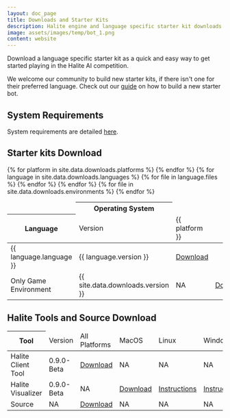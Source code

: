 ```yaml
---
layout: doc_page
title: Downloads and Starter Kits
description: Halite engine and language specific starter kit downloads
image: assets/images/temp/bot_1.png
content: website
---
```


Download a language specific starter kit as a quick and easy way to get started playing in the Halite AI competition. 

We welcome our community to build new starter kits, if there isn't one for their preferred language. Check out our [guide](create-new-starter-kit) on how to build a new starter bot.

## System Requirements
System requirements are detailed [here](system-requirements).

## Starter kits Download

<div class="table-container">
    <table class="table">
        <thead>
            <tr>
                <td></td>
                <th colspan="{{ site.data.downloads.platforms | size }}" class="text-center">Operating System</th>
            </tr>
            <tr>
                <th>Language</th>
                <td>Version</td>
                {% for platform in site.data.downloads.platforms %}
                <td>{{ platform }}</td>
                {% endfor %}
            </tr>
        </thead>
        <tbody>
            {% for language in site.data.downloads.languages %}
            <tr>
                <td>{{ language.language }}</td>
                <td>{{ language.version }}</td>
                {% for file in language.files %}
                <td><a href="{{ site.baseurl }}/{{ file }}">Download</a></td>
                {% endfor %}
            </tr>
            {% endfor %}
            <tr>
                <td>Only Game Environment</td>
                <td>{{ site.data.downloads.version }}</td>
                <td>NA</td>
                {% for file in site.data.downloads.environments %}
                <td><a href="{{ site.baseurl }}/{{ file }}">Download</a></td>
                {% endfor %}
            </tr>
        </tbody>
    </table>
</div>

## Halite Tools and Source Download

<div class="table-container">
    <table class="table">
        <thead>
            <tr>
                <th>Tool</th>
                <td>Version</td>
                <td>All Platforms</td>
                <td>MacOS</td>
                <td>Linux</td>
                <td>Windows</td>
            </tr>
        </thead>
        <tbody>
            <tr>
                <td>Halite Client Tool</td>
                <td>0.9.0-Beta</td>
                <td><a href="https://storage.cloud.google.com/halite-assets/HaliteClient.zip">Download</a></td>
                <td>NA</td>
                <td>NA</td>
                <td>NA</td>
            </tr>
            <tr>
                <td>Halite Visualizer</td>
                <td>0.9.0-Beta</td>
                <td>NA</td>
                <td><a href="https://storage.cloud.google.com/halite-assets/visualizer/Halite%20II%20Visualizer-mac.zip">Download</a></td>
                <td><a href="https://github.com/HaliteChallenge/Halite-II/blob/master/tools/standalone_visualizer/README.md">Instructions</a></td>
                <td><a href="https://github.com/HaliteChallenge/Halite-II/blob/master/tools/standalone_visualizer/README.md">Instructions</a></td>
            </tr>
            <tr>
                <td>Source</td>
                <td>NA</td>
                <td><a href="{{ site.baseurl }}/{{ site.data.downloads.source }}">Download</a></td>
                <td>NA</td>
                <td>NA</td>
                <td>NA</td>
            </tr>
        </tbody>
    </table>
</div>
